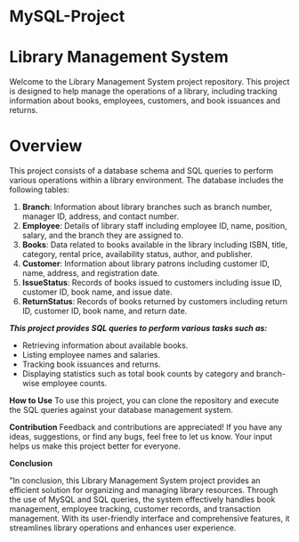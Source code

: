 # MySQL-Project
# Library Management System
Welcome to the Library Management System project repository. This project is designed to help manage the operations of a library, including tracking information about books, employees, customers, and book issuances and returns.
# Overview
This project consists of a database schema and SQL queries to perform various operations within a library environment. The database includes the following tables:
1. **Branch**: Information about library branches such as branch number, manager ID, address, and contact number.
2. **Employee**: Details of library staff including employee ID, name, position, salary, and the branch they are assigned to.
3. **Books**: Data related to books available in the library including ISBN, title, category, rental price, availability status, author, and publisher.
4. **Customer**: Information about library patrons including customer ID, name, address, and registration date.
5. **IssueStatus**: Records of books issued to customers including issue ID, customer ID, book name, and issue date.
6. **ReturnStatus**: Records of books returned by customers including return ID, customer ID, book name, and return date.

***This project provides SQL queries to perform various tasks such as:***
- Retrieving information about available books.
- Listing employee names and salaries.
- Tracking book issuances and returns.
- Displaying statistics such as total book counts by category and branch-wise employee 
  counts.

**How to Use**
To use this project, you can clone the repository and execute the SQL queries against your database management system.

**Contribution**
Feedback and contributions are appreciated! If you have any ideas, suggestions, or find any bugs, feel free to let us know. Your input helps us make this project better for everyone.

**Conclusion**

"In conclusion, this Library Management System project provides an efficient solution for organizing and managing library resources. Through the use of MySQL and SQL queries, the system effectively handles book management, employee tracking, customer records, and transaction management. With its user-friendly interface and comprehensive features, it streamlines library operations and enhances user experience.

